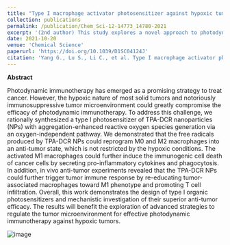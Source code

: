 ```yaml
---
title: "Type I macrophage activator photosensitizer against hypoxic tumors"
collection: publications
permalink: /publication/Chem_Sci-12-14773_14780-2021
excerpt: '(2nd author) This study explores a novel approach to photodynamic immunotherapy for treating cancer, addressing the challenges posed by the hypoxic nature and immunosuppressive tumor microenvironment'
date: 2021-10-20
venue: 'Chemical Science'
paperurl: 'https://doi.org/10.1039/D1SC04124J'
citation: 'Yang G., Lu S., Li C., et al. Type I macrophage activator photosensitizer against hypoxic tumors. Chem Sci 12, 14773-14780 (2021), https://doi.org/10.1039/D1SC04124J.'
---
```


**Abstract**

Photodynamic immunotherapy has emerged as a promising strategy to treat cancer. However, the hypoxic nature of most solid tumors and notoriously immunosuppressive tumor microenvironment could greatly compromise the efficacy of photodynamic immunotherapy. To address this challenge, we rationally synthesized a type I photosensitizer of TPA-DCR nanoparticles (NPs) with aggregation-enhanced reactive oxygen species generation via an oxygen-independent pathway. We demonstrated that the free radicals produced by TPA-DCR NPs could reprogram M0 and M2 macrophages into an anti-tumor state, which is not restricted by the hypoxic conditions. The activated M1 macrophages could further induce the immunogenic cell death of cancer cells by secreting pro-inflammatory cytokines and phagocytosis. In addition, in vivo anti-tumor experiments revealed that the TPA-DCR NPs could further trigger tumor immune response by re-educating tumor-associated macrophages toward M1 phenotype and promoting T cell infiltration. Overall, this work demonstrates the design of type I organic photosensitizers and mechanistic investigation of their superior anti-tumor efficacy. The results will benefit the exploration of advanced strategies to regulate the tumor microenvironment for effective photodynamic immunotherapy against hypoxic tumors.

![image](https://github.com/user-attachments/assets/810c1d0c-d26a-4b81-b731-a4d4730f70be)
